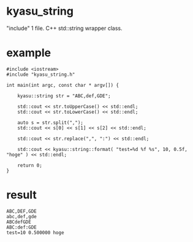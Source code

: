 # kyasu_string
"include" 1 file. C++ std::string wrapper class.

# example
```
#include <iostream>
#include "kyasu_string.h"

int main(int argc, const char * argv[]) {

    kyasu::string str = "ABC,def,GDE";

    std::cout << str.toUpperCase() << std::endl;
    std::cout << str.toLowerCase() << std::endl;
    
    auto s = str.split(",");
    std::cout << s[0] << s[1] << s[2] << std::endl;

    std::cout << str.replace(",", ":") << std::endl;

    std::cout << kyasu::string::format( "test=%d %f %s", 10, 0.5f, "hoge" ) << std::endl;

    return 0;
}
```
# result
```
ABC,DEF,GDE
abc,def,gde
ABCdefGDE
ABC:def:GDE
test=10 0.500000 hoge
```
